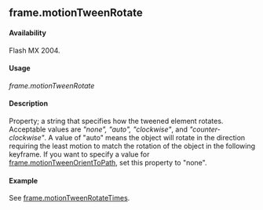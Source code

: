 ## frame.motionTweenRotate

#### Availability

Flash MX 2004.

#### Usage

*frame.motionTweenRotate*

#### Description

Property; a string that specifies how the tweened element rotates. Acceptable values are *"none", "auto", "clockwise"*, and *"counter-clockwise"*. A value of "auto" means the object will rotate in the direction requiring the least motion to match the rotation of the object in the following keyframe.
If you want to specify a value for [frame.motionTweenOrientToPath](../Frame_object/frame16.md), set this property to "none".

#### Example

See [frame.motionTweenRotateTimes](../Frame_object/frame18.md).

<span id="frame.motionTweenRotateTimes" class="anchor"></span>
